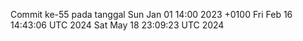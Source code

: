 Commit ke-55 pada tanggal Sun Jan 01 14:00 2023 +0100
Fri Feb 16 14:43:06 UTC 2024
Sat May 18 23:09:23 UTC 2024
